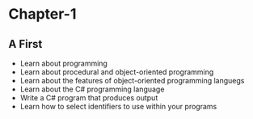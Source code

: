 # Chapter-1
<h2>A First </h2>
<ul>
<li> Learn about programming </li>
<li> Learn about procedural and object-oriented programming </li>
<li> Learn about the features of object-oriented programming languegs </li>
<li> Learn about the C# programming language </li>
<li> Write a C# program that produces output </li>
<li> Learn how to select identifiers to use within your programs </li>

</ul>




